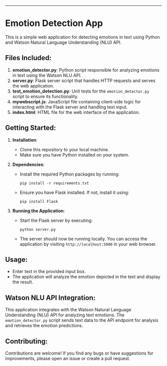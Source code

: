 

---

# Emotion Detection App

This is a simple web application for detecting emotions in text using Python and Watson Natural Language Understanding (NLU) API.

## Files Included:

1. **emotion_detector.py**: Python script responsible for analyzing emotions in text using the Watson NLU API.
2. **server.py**: Flask server script that handles HTTP requests and serves the web application.
3. **test_emotion_detection.py**: Unit tests for the `emotion_detector.py` script to ensure its functionality.
4. **mywebscript.js**: JavaScript file containing client-side logic for interacting with the Flask server and handling text input.
5. **index.html**: HTML file for the web interface of the application.

## Getting Started:

1. **Installation**:
   - Clone this repository to your local machine.
   - Make sure you have Python installed on your system.

2. **Dependencies**:
   - Install the required Python packages by running:
     ```
     pip install -r requirements.txt
     ```
   - Ensure you have Flask installed. If not, install it using:
     ```
     pip install Flask
     ```

3. **Running the Application**:
   - Start the Flask server by executing:
     ```
     python server.py
     ```
   - The server should now be running locally. You can access the application by visiting `http://localhost:5000` in your web browser.

## Usage:

- Enter text in the provided input box.
- The application will analyze the emotion depicted in the text and display the result.

## Watson NLU API Integration:

This application integrates with the Watson Natural Language Understanding (NLU) API for analyzing text emotions. The `emotion_detector.py` script sends text data to the API endpoint for analysis and retrieves the emotion predictions.

## Contributing:

Contributions are welcome! If you find any bugs or have suggestions for improvements, please open an issue or create a pull request.


